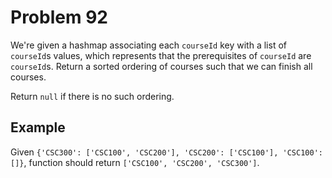 # Problem 92

We're given a hashmap associating each `courseId` key with a list of `courseId`s values, which represents that the prerequisites of `courseId` are `courseId`s. Return a sorted ordering of courses such that we can finish all courses.

Return `null` if there is no such ordering.

## Example

Given `{'CSC300': ['CSC100', 'CSC200'], 'CSC200': ['CSC100'], 'CSC100': []}`, function should return `['CSC100', 'CSC200', 'CSC300']`.
